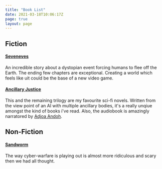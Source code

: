 ```yaml
---
title: "Book List"
date: 2021-03-18T10:06:17Z
page: true
layout: page
---
```


## Fiction

#### [Seveneves](https://www.nealstephenson.com/seveneves.html)
An incredible story about a dystopian event forcing humans to flee off the Earth. The ending few chapters are exceptional. Creating a world which feels like uit could be the base of a new video game.

#### [Ancillary Justice](https://annleckie.com/novel/ancillary-justice/)
This and the remaining trilogy are my favourite sci-fi novels. Written from the view point of an AI with multiple ancillary bodies, it's a really unqiue amongst the kind of books i've read. Also, the audiobook is amazingly narratored by [Adjoa Andoh](https://twitter.com/andoh_adjoa).

## Non-Fiction

#### [Sandworm](https://andygreenberg.net/books)
The way cyber-warfare is playing out is almost more ridiculous and scary then we had all thought.
